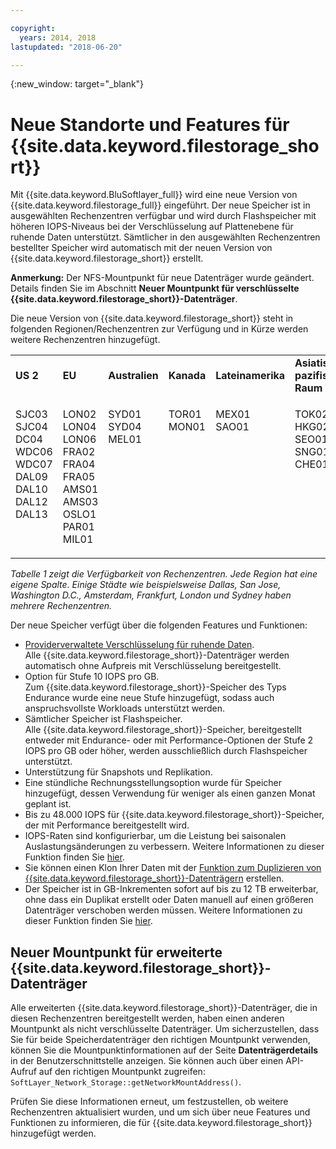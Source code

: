 ```yaml
---

copyright:
  years: 2014, 2018
lastupdated: "2018-06-20"

---
```

{:new_window: target="_blank"}

# Neue Standorte und Features für {{site.data.keyword.filestorage_short}}

Mit {{site.data.keyword.BluSoftlayer_full}} wird eine neue Version von {{site.data.keyword.filestorage_full}} eingeführt. Der neue Speicher ist in ausgewählten Rechenzentren verfügbar und wird durch Flashspeicher mit höheren IOPS-Niveaus bei der Verschlüsselung auf Plattenebene für ruhende Daten unterstützt. Sämtlicher in den ausgewählten Rechenzentren bestellter Speicher wird automatisch mit der neuen Version von {{site.data.keyword.filestorage_short}} erstellt.

**Anmerkung:** Der NFS-Mountpunkt für neue Datenträger wurde geändert. Details finden Sie im Abschnitt **Neuer Mountpunkt für verschlüsselte {{site.data.keyword.filestorage_short}}-Datenträger**.

Die neue Version von {{site.data.keyword.filestorage_short}} steht in folgenden Regionen/Rechenzentren zur Verfügung und in Kürze werden weitere Rechenzentren hinzugefügt.

<table role="presentation">
	<tr>
		<td><strong>US 2</strong></td>
		<td><strong>EU</strong></td>
		<td><strong>Australien</strong></td>
		<td><strong>Kanada</strong></td>
		<td><strong>Lateinamerika</strong></td>
		<td><strong>Asiatisch-pazifischer Raum</strong></td>
	</tr>
	<tr>
		<td><p>SJC03<br />
			SJC04<br />
			DC04<br />
			WDC06<br />
			WDC07<br />
			DAL09<br />
			DAL10<br />
			DAL12<br />
			DAL13<br /><br /><br /></p>
		</td>
		<td><p>LON02<br />
			LON04<br />
			LON06<br />
			FRA02<br />
			FRA04<br />
			FRA05<br />
			AMS01<br />
			AMS03<br />
			OSLO1<br />
			PAR01<br />
			MIL01<br /></p>
		</td>
		<td><p>SYD01<br />
			SYD04<br />
			MEL01<br /><br /><br /><br /><br /><br /><br /><br /><br /></p>
		</td>
		<td><p>TOR01<br />
			MON01<br /><br /><br /><br /><br /><br /><br /><br /><br /><br /></p>
		</td>
		<td><p>MEX01<br />
			SAO01<br /><br /><br /><br /><br /><br /><br /><br /><br /><br /></p>
		</td>
		<td><p>TOK02<br />
			HKG02<br />
			SEO01<br />
			SNG01<br />
			CHE01<br /><br /><br /><br /><br /><br /><br /></p>
		</td>
	</tr>
</table>

*Tabelle 1 zeigt die Verfügbarkeit von Rechenzentren. Jede Region hat eine eigene Spalte. Einige Städte wie beispielsweise Dallas, San Jose, Washington D.C., Amsterdam, Frankfurt, London und Sydney haben mehrere Rechenzentren.*

Der neue Speicher verfügt über die folgenden Features und Funktionen:

- [Providerverwaltete Verschlüsselung für ruhende Daten](block-file-storage-encryption-rest.html). <br/> Alle {{site.data.keyword.filestorage_short}}-Datenträger werden automatisch ohne Aufpreis mit Verschlüsselung bereitgestellt.
- Option für Stufe 10 IOPS pro GB. <br/> Zum {{site.data.keyword.filestorage_short}}-Speicher des Typs Endurance wurde eine neue Stufe hinzugefügt, sodass auch anspruchsvollste Workloads unterstützt werden.
- Sämtlicher Speicher ist Flashspeicher. <br/> Alle {{site.data.keyword.filestorage_short}}-Speicher, bereitgestellt entweder mit Endurance- oder mit Performance-Optionen der Stufe 2 IOPS pro GB oder höher, werden ausschließlich durch Flashspeicher unterstützt.
- Unterstützung für Snapshots und Replikation.
- Eine stündliche Rechnungsstellungsoption wurde für Speicher hinzugefügt, dessen Verwendung für weniger als einen ganzen Monat geplant ist.
- Bis zu 48.000 IOPS für {{site.data.keyword.filestorage_short}}-Speicher, der mit Performance bereitgestellt wird.
- IOPS-Raten sind konfigurierbar, um die Leistung bei saisonalen Auslastungsänderungen zu verbessern. Weitere Informationen zu dieser Funktion finden Sie [hier](adjustable-iops.html).
- Sie können einen Klon Ihrer Daten mit der [Funktion zum Duplizieren von {{site.data.keyword.filestorage_short}}-Datenträgern](how-to-create-duplicate-volume.html) erstellen.
- Der Speicher ist in GB-Inkrementen sofort auf bis zu 12 TB erweiterbar, ohne dass ein Duplikat erstellt oder Daten manuell auf einen größeren Datenträger verschoben werden müssen. Weitere Informationen zu dieser Funktion finden Sie [hier](expandable_file_storage.html).

## Neuer Mountpunkt für erweiterte {{site.data.keyword.filestorage_short}}-Datenträger

Alle erweiterten {{site.data.keyword.filestorage_short}}-Datenträger, die in diesen Rechenzentren bereitgestellt werden, haben einen anderen Mountpunkt als nicht verschlüsselte Datenträger. Um sicherzustellen, dass Sie für beide Speicherdatenträger den richtigen Mountpunkt verwenden, können Sie die Mountpunktinformationen auf der Seite **Datenträgerdetails** in der Benutzerschnittstelle anzeigen. Sie können auch über einen API-Aufruf auf den richtigen Mountpunkt zugreifen: `SoftLayer_Network_Storage::getNetworkMountAddress()`.

Prüfen Sie diese Informationen erneut, um festzustellen, ob weitere Rechenzentren aktualisiert wurden, und um sich über neue Features und Funktionen zu informieren, die für {{site.data.keyword.filestorage_short}} hinzugefügt werden.
